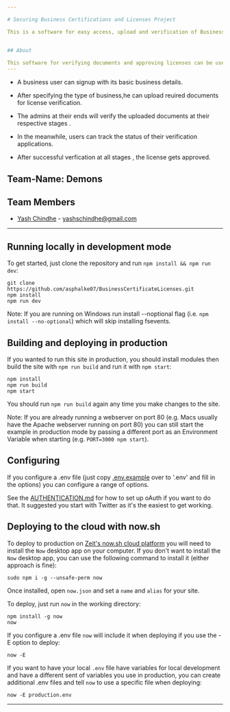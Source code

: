 ```yaml
---

# Securing Business Certifications and Licenses Project

This is a software for easy access, upload and verification of Business Documents.


## About 

This software for verifying documents and approving licenses can be useful for all types of businesses varying from small retail stores to even large business firms.
---
```

* A business user can signup with its basic business details.

* After specifying the type of business,he can upload reuired documents for license verification.
* The admins at their ends will verify the uploaded documents at their respective stages .
* In the meanwhile, users can track the status of their verification applications.
* After successful verfication at all stages , the license gets approved.


##           Team-Name:  Demons

##           Team Members

* [Yash Chindhe](https://github.com/staryash25) - yashschindhe@gmail.com
---

## Running locally in development mode

To get started, just clone the repository and run `npm install && npm run dev`:

    git clone https://github.com/asphalke07/BusinessCertificateLicenses.git
    npm install
    npm run dev

Note: If you are running on Windows run install --noptional flag (i.e. `npm install --no-optional`) which will skip installing fsevents.

## Building and deploying in production

If you wanted to run this site in production, you should install modules then build the site with `npm run build` and run it with `npm start`:

    npm install
    npm run build
    npm start

You should run `npm run build` again any time you make changes to the site.

Note: If you are already running a webserver on port 80 (e.g. Macs usually have the Apache webserver running on port 80) you can still start the example in production mode by passing a different port as an Environment Variable when starting (e.g. `PORT=3000 npm start`).

## Configuring

If you configure a .env file (just copy [.env.example](https://github.com/iaincollins/nextjs-starter/blob/master/.env.example) over to '.env' and fill in the options) you can configure a range of options.

See the [AUTHENTICATION.md](https://github.com/iaincollins/nextjs-starter/blob/master/AUTHENTICATION.md) for how to set up oAuth if you want to do that. It suggested you start with Twitter as it's the easiest to get working.

## Deploying to the cloud with now.sh

To deploy to production on [Zeit's now.sh cloud platform](https://zeit.co) you will need to install the `Now` desktop app on your computer. If you don't want to install the `Now` desktop app, you can use the following command to install it (either approach is fine):

    sudo npm i -g --unsafe-perm now

Once installed, open `now.json` and set a `name` and `alias` for your site.

To deploy, just run `now` in the working directory:

    npm install -g now
    now

If you configure a .env file `now` will include it when deploying if you use the -E option to deploy:

    now -E

If you want to have your local `.env` file have variables for local development and have a different sent of variables you use in production, you can create additional .env files and tell `now` to use a specific file when deploying:

    now -E production.env



----




